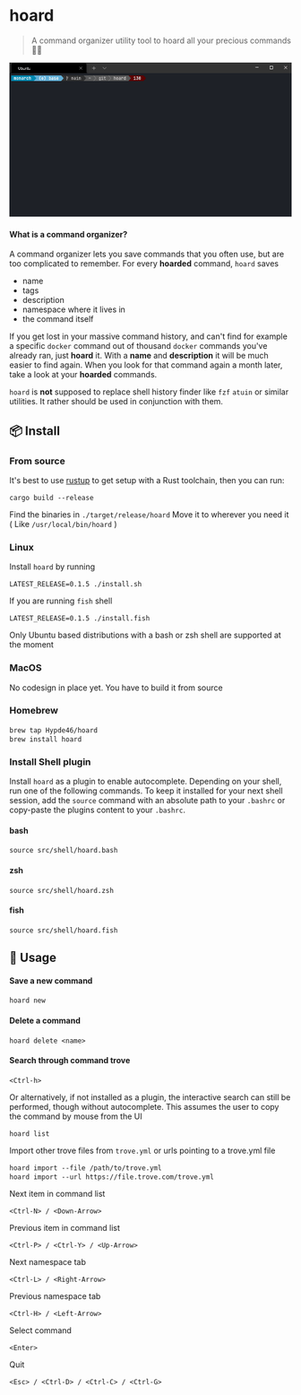 #  hoard 

> A command organizer utility tool to hoard all your precious commands 💎🐉

![Example usage](img/hoard_example.gif)

#### What is a command organizer?

A command organizer lets you save commands that you often use, but are too complicated to remember.
For every **hoarded** command, `hoard` saves

- name
- tags
- description
- namespace where it lives in
- the command itself

If you get lost in your massive command history, and can't find for example a specific `docker` command out of thousand `docker` commands you've already ran,
just **hoard** it. With a **name** and **description** it will be much easier to find again. When you look for that command again a month later, take a look at your **hoarded** commands.

`hoard` is **not** supposed to replace shell history finder like `fzf` `atuin` or similar utilities. It rather should be used in conjunction with them.

## 📦 Install

### From source

It's best to use [rustup](https://rustup.rs/) to get setup with a Rust
toolchain, then you can run:

```
cargo build --release
```

Find the binaries in `./target/release/hoard`
Move it to wherever you need it ( Like `/usr/local/bin/hoard` )

### Linux

Install `hoard` by running

```
LATEST_RELEASE=0.1.5 ./install.sh
```

If you are running `fish` shell

```
LATEST_RELEASE=0.1.5 ./install.fish
```

Only Ubuntu based distributions with a bash or zsh shell are supported at the moment

### MacOS

No codesign in place yet. You have to build it from source

### Homebrew

```
brew tap Hypde46/hoard
brew install hoard
```

### Install Shell plugin

Install `hoard` as a plugin to enable autocomplete.
Depending on your shell, run one of the following commands.
To keep it installed for your next shell session, add the `source` command with an absolute path to your `.bashrc` or copy-paste the plugins content to your `.bashrc`.

#### bash

```
source src/shell/hoard.bash
```

#### zsh

```
source src/shell/hoard.zsh
```

#### fish

```
source src/shell/hoard.fish
```

## 🤸 Usage

#### Save a new command

```
hoard new
```

#### Delete a command

```
hoard delete <name>
```

#### Search through command trove

```
<Ctrl-h>
```

Or alternatively, if not installed as a plugin, the interactive search can still be performed, though without autocomplete. This assumes the user to copy the command by mouse from the UI

```
hoard list
```

Import other trove files from `trove.yml` or urls pointing to a trove.yml file

```
hoard import --file /path/to/trove.yml
hoard import --url https://file.trove.com/trove.yml
```

Next item in command list

```
<Ctrl-N> / <Down-Arrow>
```

Previous item in command list

```
<Ctrl-P> / <Ctrl-Y> / <Up-Arrow>
```

Next namespace tab

```
<Ctrl-L> / <Right-Arrow>
```

Previous namespace tab

```
<Ctrl-H> / <Left-Arrow>
```

Select command

```
<Enter>
```

Quit

```
<Esc> / <Ctrl-D> / <Ctrl-C> / <Ctrl-G>
```
